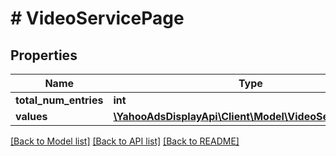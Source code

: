 # # VideoServicePage

## Properties

Name | Type | Description | Notes
------------ | ------------- | ------------- | -------------
**total_num_entries** | **int** |  | [optional]
**values** | [**\YahooAdsDisplayApi\Client\Model\VideoServiceValue[]**](VideoServiceValue.md) |  | [optional]

[[Back to Model list]](../../README.md#models) [[Back to API list]](../../README.md#endpoints) [[Back to README]](../../README.md)
